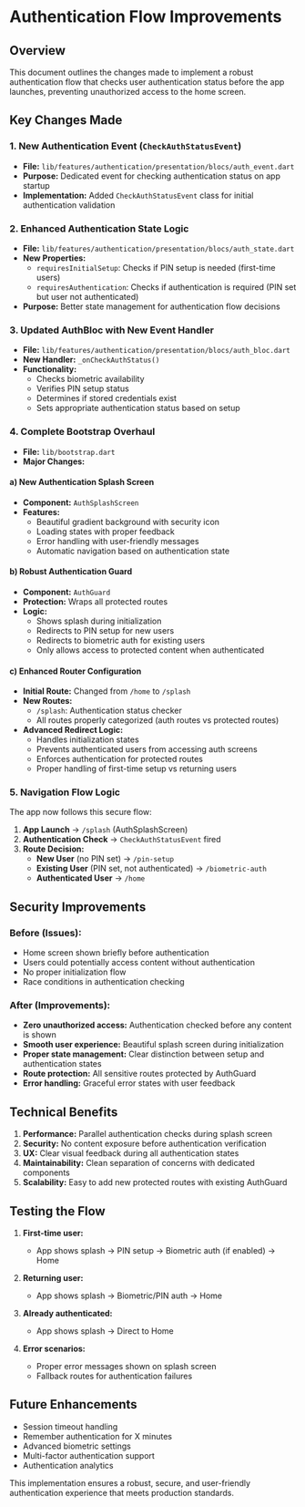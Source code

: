 # Authentication Flow Improvements

## Overview
This document outlines the changes made to implement a robust authentication flow that checks user authentication status before the app launches, preventing unauthorized access to the home screen.

## Key Changes Made

### 1. New Authentication Event (`CheckAuthStatusEvent`)
- **File:** `lib/features/authentication/presentation/blocs/auth_event.dart`
- **Purpose:** Dedicated event for checking authentication status on app startup
- **Implementation:** Added `CheckAuthStatusEvent` class for initial authentication validation

### 2. Enhanced Authentication State Logic
- **File:** `lib/features/authentication/presentation/blocs/auth_state.dart`
- **New Properties:**
  - `requiresInitialSetup`: Checks if PIN setup is needed (first-time users)
  - `requiresAuthentication`: Checks if authentication is required (PIN set but user not authenticated)
- **Purpose:** Better state management for authentication flow decisions

### 3. Updated AuthBloc with New Event Handler
- **File:** `lib/features/authentication/presentation/blocs/auth_bloc.dart`
- **New Handler:** `_onCheckAuthStatus()`
- **Functionality:**
  - Checks biometric availability
  - Verifies PIN setup status
  - Determines if stored credentials exist
  - Sets appropriate authentication status based on setup

### 4. Complete Bootstrap Overhaul
- **File:** `lib/bootstrap.dart`
- **Major Changes:**

#### a) New Authentication Splash Screen
- **Component:** `AuthSplashScreen`
- **Features:**
  - Beautiful gradient background with security icon
  - Loading states with proper feedback
  - Error handling with user-friendly messages
  - Automatic navigation based on authentication state

#### b) Robust Authentication Guard
- **Component:** `AuthGuard`
- **Protection:** Wraps all protected routes
- **Logic:**
  - Shows splash during initialization
  - Redirects to PIN setup for new users
  - Redirects to biometric auth for existing users
  - Only allows access to protected content when authenticated

#### c) Enhanced Router Configuration
- **Initial Route:** Changed from `/home` to `/splash`
- **New Routes:**
  - `/splash`: Authentication status checker
  - All routes properly categorized (auth routes vs protected routes)
- **Advanced Redirect Logic:**
  - Handles initialization states
  - Prevents authenticated users from accessing auth screens
  - Enforces authentication for protected routes
  - Proper handling of first-time setup vs returning users

### 5. Navigation Flow Logic
The app now follows this secure flow:

1. **App Launch** → `/splash` (AuthSplashScreen)
2. **Authentication Check** → `CheckAuthStatusEvent` fired
3. **Route Decision:**
   - **New User** (no PIN set) → `/pin-setup`
   - **Existing User** (PIN set, not authenticated) → `/biometric-auth`
   - **Authenticated User** → `/home`

## Security Improvements

### Before (Issues):
- Home screen shown briefly before authentication
- Users could potentially access content without authentication
- No proper initialization flow
- Race conditions in authentication checking

### After (Improvements):
- **Zero unauthorized access:** Authentication checked before any content is shown
- **Smooth user experience:** Beautiful splash screen during initialization
- **Proper state management:** Clear distinction between setup and authentication states
- **Route protection:** All sensitive routes protected by AuthGuard
- **Error handling:** Graceful error states with user feedback

## Technical Benefits

1. **Performance:** Parallel authentication checks during splash screen
2. **Security:** No content exposure before authentication verification
3. **UX:** Clear visual feedback during all authentication states
4. **Maintainability:** Clean separation of concerns with dedicated components
5. **Scalability:** Easy to add new protected routes with existing AuthGuard

## Testing the Flow

1. **First-time user:**
   - App shows splash → PIN setup → Biometric auth (if enabled) → Home

2. **Returning user:**
   - App shows splash → Biometric/PIN auth → Home

3. **Already authenticated:**
   - App shows splash → Direct to Home

4. **Error scenarios:**
   - Proper error messages shown on splash screen
   - Fallback routes for authentication failures

## Future Enhancements

- Session timeout handling
- Remember authentication for X minutes
- Advanced biometric settings
- Multi-factor authentication support
- Authentication analytics

This implementation ensures a robust, secure, and user-friendly authentication experience that meets production standards. 